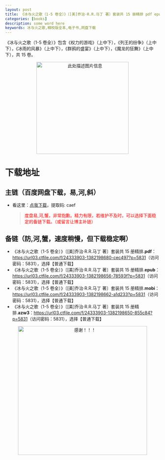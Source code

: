 ```yaml
---
layout: post
title: 《冰与火之歌（1-5 卷全）》〔[美]乔治·R.R.马丁 著〕套装共 15 册精排 pdf epub mobi azw3 电子书网盘下载
categories: [books]
description: some word here
keywords: 冰与火之歌,精校版全本,电子书,网盘下载
---
```


《冰与火之歌（1-5 卷全）》包含《权力的游戏》（上中下），《列王的纷争》（上中下），《冰雨的风暴》（上中下），《群鸦的盛宴》（上中下），《魔龙的狂舞》（上中下），共 15 卷。

<div align="center"><img src="https://qweree.cn/wp-content/uploads/2024/10/bing-yu-huo-zhi-ge-tuya.jpg" alt="此处描述图片信息" width="300px" height="auto"></div>

# 下载地址

## 主链（百度网盘下载，易,河,斜）

- 看这里：[点我下载](https://pan.baidu.com/s/1iMXUbSbtZQZjDcqDmnWUyw?pwd=caef)，提取码: caef

  > <p style="color:red" >度盘易,河,蟹，非常抱歉。精力有限，若维护不及时，可以选择下面稳定的备链下载。（或留言让博主补链）</p>

## 备链（防,河,蟹，速度稍慢，但下载稳定啊）

- 《冰与火之歌（1-5 卷全）》〔[美]乔治·R.R.马丁 著〕套装共 15 册精排.**pdf**：<https://url03.ctfile.com/f/24333903-1382198680-cec497?p=5831>（访问密码：5831），选择【普通下载】
- 《冰与火之歌（1-5 卷全）》〔[美]乔治·R.R.马丁 著〕套装共 15 册精排.**epub**：<https://url03.ctfile.com/f/24333903-1382198656-78593f?p=5831>（访问密码：5831），选择【普通下载】
- 《冰与火之歌（1-5 卷全）》〔[美]乔治·R.R.马丁 著〕套装共 15 册精排.**mobi**：<https://url03.ctfile.com/f/24333903-1382198662-a1d233?p=5831>（访问密码：5831），选择【普通下载】
- 《冰与火之歌（1-5 卷全）》〔[美]乔治·R.R.马丁 著〕套装共 15 册精排.**azw3**：<https://url03.ctfile.com/f/24333903-1382198650-855c84?p=5831>（访问密码：5831），选择【普通下载】

<div align="center"><img src="https://pic.imgdb.cn/item/661246bf68eb935713c7f81c.gif" alt="感谢！！！" width="420px" height="auto"/></div>
